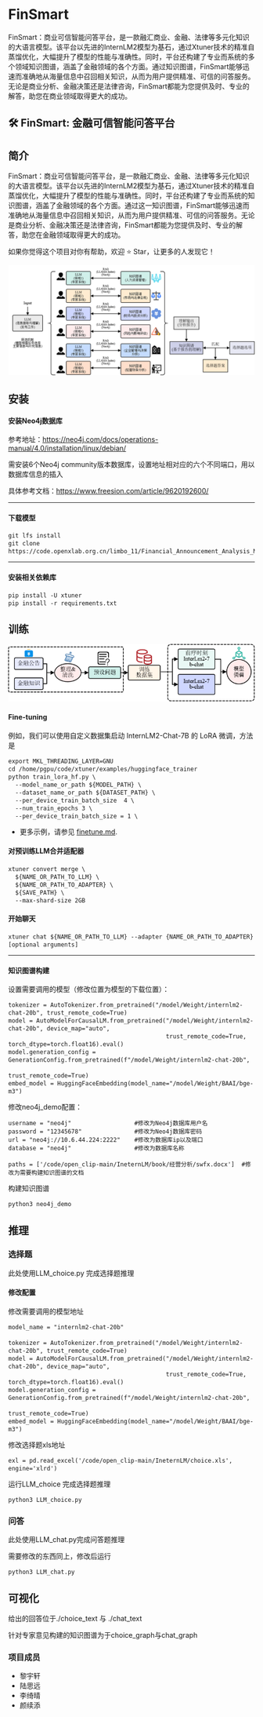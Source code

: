 # FinSmart
FinSmart：商业可信智能问答平台，是一款融汇商业、金融、法律等多元化知识的大语言模型。该平台以先进的InternLM2模型为基石，通过Xtuner技术的精准自蒸馏优化，大幅提升了模型的性能与准确性。同时，平台还构建了专业而系统的多个领域知识图谱，涵盖了金融领域的各个方面。通过知识图谱，FinSmart能够迅速而准确地从海量信息中召回相关知识，从而为用户提供精准、可信的问答服务。无论是商业分析、金融决策还是法律咨询，FinSmart都能为您提供及时、专业的解答，助您在商业领域取得更大的成功。

## 🛠️ FinSmart: 金融可信智能问答平台

## 简介

FinSmart：商业可信智能问答平台，是一款融汇商业、金融、法律等多元化知识的大语言模型。该平台以先进的InternLM2模型为基石，通过Xtuner技术的精准自蒸馏优化，大幅提升了模型的性能与准确性。同时，平台还构建了专业而系统的知识图谱，涵盖了金融领域的各个方面。通过这一知识图谱，FinSmart能够迅速而准确地从海量信息中召回相关知识，从而为用户提供精准、可信的问答服务。无论是商业分析、金融决策还是法律咨询，FinSmart都能为您提供及时、专业的解答，助您在金融领域取得更大的成功。

如果你觉得这个项目对你有帮助，欢迎 ⭐ Star，让更多的人发现它！

![](./pic/structure.png)



## 安装

#### 安装Neo4j数据库

参考地址：https://neo4j.com/docs/operations-manual/4.0/installation/linux/debian/

需安装6个Neo4j community版本数据库，设置地址相对应的六个不同端口，用以数据库信息的插入

具体参考文档：https://www.freesion.com/article/9620192600/

------

#### 下载模型

```
git lfs install
git clone https://code.openxlab.org.cn/limbo_11/Financial_Announcement_Analysis_Model.git
```

------

#### 安装相关依赖库

```shell
pip install -U xtuner
pip install -r requirements.txt
```



## 训练

![](./pic/train.png)

#### Fine-tuning 

例如，我们可以使用自定义数据集启动 InternLM2-Chat-7B 的 LoRA 微调，方法是

```shell
export MKL_THREADING_LAYER=GNU
cd /home/pgpu/code/xtuner/examples/huggingface_trainer
python train_lora_hf.py \
  --model_name_or_path ${MODEL_PATH} \
  --dataset_name_or_path ${DATASET_PATH} \
  --per_device_train_batch_size  4 \
  --num_train_epochs 3 \
  --per_device_train_batch_size = 1 \
```

- 更多示例，请参见 [finetune.md](./docs/en/user_guides/finetune.md).

#### 对预训练LLM合并适配器

```shell
xtuner convert merge \
  ${NAME_OR_PATH_TO_LLM} \
  ${NAME_OR_PATH_TO_ADAPTER} \
  ${SAVE_PATH} \
  --max-shard-size 2GB
```

#### 开始聊天

```shell
xtuner chat ${NAME_OR_PATH_TO_LLM} --adapter {NAME_OR_PATH_TO_ADAPTER} [optional arguments]
```

------

#### 知识图谱构建

设置需要调用的模型（修改位置为模型的下载位置）：

```
tokenizer = AutoTokenizer.from_pretrained("/model/Weight/internlm2-chat-20b", trust_remote_code=True)
model = AutoModelForCausalLM.from_pretrained("/model/Weight/internlm2-chat-20b", device_map="auto",
                                             trust_remote_code=True, torch_dtype=torch.float16).eval()
model.generation_config = GenerationConfig.from_pretrained(f"/model/Weight/internlm2-chat-20b",
                                                           trust_remote_code=True)
embed_model = HuggingFaceEmbedding(model_name="/model/Weight/BAAI/bge-m3")
```

修改neo4j_demo配置：

```
username = "neo4j"                  #修改为Neo4j数据库用户名
password = "12345678"               #修改为Neo4j数据库密码
url = "neo4j://10.6.44.224:2222"    #修改为数据库ip以及端口
database = "neo4j"                  #修改为数据库名称

paths = ['/code/open_clip-main/IneternLM/book/经营分析/swfx.docx']  #修改为需要构建知识图谱的文档
```

构建知识图谱

```
python3 neo4j_demo
```



## 推理

### 选择题

此处使用LLM_choice.py 完成选择题推理

#### 修改配置

修改需要调用的模型地址

```
model_name = "internlm2-chat-20b"

tokenizer = AutoTokenizer.from_pretrained("/model/Weight/internlm2-chat-20b", trust_remote_code=True)
model = AutoModelForCausalLM.from_pretrained("/model/Weight/internlm2-chat-20b", device_map="auto",
                                             trust_remote_code=True, torch_dtype=torch.float16).eval()
model.generation_config = GenerationConfig.from_pretrained(f"/model/Weight/internlm2-chat-20b",
                                                           trust_remote_code=True)
embed_model = HuggingFaceEmbedding(model_name="/model/Weight/BAAI/bge-m3")
```

修改选择题xls地址

```
exl = pd.read_excel('/code/open_clip-main/IneternLM/choice.xls', engine='xlrd')
```

运行LLM_choice  完成选择题推理

```
python3 LLM_choice.py
```

### 问答

此处使用LLM_chat.py完成问答题推理

需要修改的东西同上，修改后运行

```
python3 LLM_chat.py
```



## 可视化

给出的回答位于./choice_text 与 ./chat_text



针对专家意见构建的知识图谱为于choice_graph与chat_graph



### 项目成员

- 黎宇轩 
- 陆思远 
- 李绮晴 
- 颜续添
